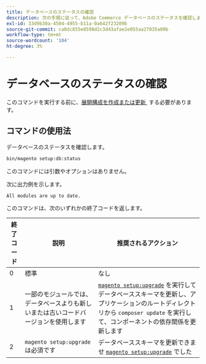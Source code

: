 ```yaml
---
title: データベースのステータスの確認
description: 次の手順に従って、Adobe Commerce データベースのステータスを確認します。
exl-id: 33d9b30a-4504-4955-b11a-0a642f23209b
source-git-commit: ca8dc855e0598d2c3d43afae2e055aa27035a09b
workflow-type: tm+mt
source-wordcount: '104'
ht-degree: 3%

---
```


# データベースのステータスの確認

このコマンドを実行する前に、[&#x200B; 展開構成を作成または更新 &#x200B;](deployment.md) する必要があります。

## コマンドの使用法

データベースのステータスを確認します。

```bash
bin/magento setup:db:status
```

このコマンドには引数やオプションはありません。

次に出力例を示します。

```
All modules are up to date.
```

このコマンドは、次のいずれかの終了コードを返します。

| 終了コード | 説明 | 推奨されるアクション |
|--------------|--------------|---------------|
| 0 | 標準 | なし |
| 1 | 一部のモジュールでは、データベースよりも新しいまたは古いコードバージョンを使用します | [`magento setup:upgrade`](database-upgrade.md) を実行してデータベーススキーマを更新し、アプリケーションのルートディレクトリから `composer update` を実行して、コンポーネントの依存関係を更新します |
| 2 | `magento setup:upgrade` は必須です | データベーススキーマを更新できませ [`magento setup:upgrade`](database-upgrade.md) でした |
